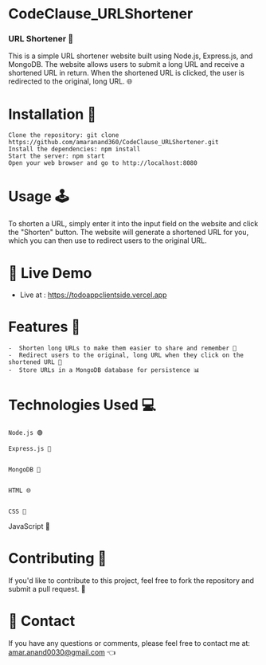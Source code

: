 # CodeClause_URLShortener

<h3>URL Shortener 🔗</h3>

This is a simple URL shortener website built using Node.js, Express.js, and MongoDB. The website allows users to submit a long URL and receive a shortened URL in return. When the shortened URL is clicked, the user is redirected to the original, long URL. 🌐

# Installation 🚀

    Clone the repository: git clone https://github.com/amaranand360/CodeClause_URLShortener.git
    Install the dependencies: npm install
    Start the server: npm start
    Open your web browser and go to http://localhost:8080
    
# Usage 🕹️
To shorten a URL, simply enter it into the input field on the website and click the "Shorten" button. The website will generate a shortened URL for you, which you can then use to redirect users to the original URL.
    
 
 # 🚀 Live Demo
 
-  Live at : https://todoappclientside.vercel.app

# Features 🎉

    -  Shorten long URLs to make them easier to share and remember 🔗
    -  Redirect users to the original, long URL when they click on the shortened URL 🔄
    -  Store URLs in a MongoDB database for persistence 📊

# Technologies Used 💻
    
    Node.js 🟢
   
    Express.js 🚂
    
  
    MongoDB 🍃
    
    
    HTML 🌐
    
    
    CSS 🎨
    
 
   JavaScript 🚀
    
   
  # Contributing 🤝

If you'd like to contribute to this project, feel free to fork the repository and submit a pull request. 🙌

# 📧 Contact

If you have any questions or comments, please feel free to contact me at: amar.anand0030@gmail.com 👈

